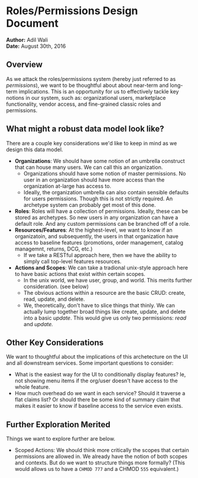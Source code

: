 # Roles/Permissions Design Document

**Author:** Adil Wali  
**Date:** August 30th, 2016

## Overview
As we attack the roles/permissions system (hereby just referred to as _permissions_), we want to be thoughtful about about near-term and long-term implications.  This is an opportunity for us to effectively tackle key notions in our system, such as: organizational users, marketplace functionality, vendor access, and fine-grained classic roles and permissions.

## What might a robust data model look like? 
There are a couple key considerations we'd like to keep in mind as we design this data model.  

  - **Organizations**: We should have some notion of an umbrella construct that can house many users.  We can call this an organization. 
    - Organizations should have some notion of master permissions.  No user in an organization should have more access than the organization at-large has access to.
    - Ideally, the organization umbrella can also contain sensible defaults for users permissions.  Though this is not strictly required. An archetype system can probably get most of this done.
  - **Roles**: Roles will have a collection of permissions.  Ideally, these can be stored as archetypes.  So new users in any organization can have a default role.  And any custom permissions can be branched off of a role.
  - **Resources/Features**: At the highest-level, we want to know if an organizatoin, and subsequently, the users in that organization have access to baseline features (promotions, order management, catalog managemnt, returns, DCG, etc.)  
    - If we take a RESTful approach here, then we have the ability to simply call top-level features resources.  
  - **Actions and Scopes**: We can take a tradional unix-style approach here to have basic actions that exist within certain scopes.
    - In the unix world, we have user, group, and world.  This merits further consideration. (see below)
    - The obvious actions within a resource are the basic CRUD: create, read, update, and delete.  
    - We, theoretically, don't have to slice things that thinly.  We can actually lump together broad things like create, update, and delete into a basic _update_.  This would give us only two permissions: _read_ and _update._

## Other Key Considerations
We want to thoughtful about the implications of this archetecture on the UI and all downstream services.  Some important questions to consider:
  - What is the easiest way for the UI to conditionally display features?  Ie, not showing menu items if the org/user doesn't have access to the whole feature. 
  - How much overhead do we want in each service?  Should it traverse a flat claims list?  Or should there be some kind of summary claim that makes it easier to know if baseline access to the service even exists.
  
## Further Exploration Merited
Things we want to explore further are below.
  - Scoped Actions: We should think more critically the scopes that certain permissions are allowed in.  We already have the notion of both scopes and contexts.  But do we want to structure things more formally?  (This would allows us to have a `CHMOD 777` and a CHMOD `555` equivalent.)

